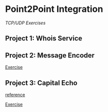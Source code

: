 # Point2Point Integration

_TCP/UDP Exercises_

## Project 1: Whois Service

## Project 2: Message Encoder

[Exercise](https://datsoftlyngby.github.io/soft2020fall/resources/ec16b918-P2-TCP.html)


## Project 3: Capital Echo

[reference](https://pythontic.com/modules/socket/udp-client-server-example)

[Exercise](https://datsoftlyngby.github.io/soft2020fall/resources/f72fb747-P3-UDP.html)

